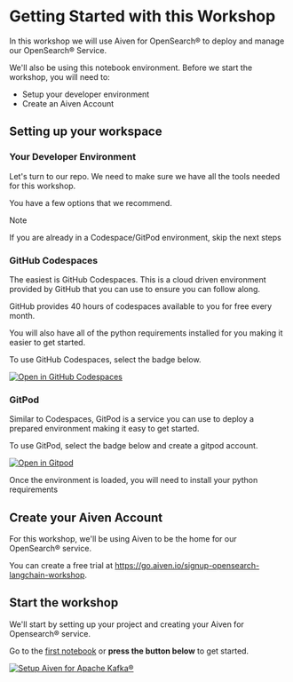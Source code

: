 # Getting Started with this Workshop

In this workshop we will use Aiven for OpenSearch® to deploy and manage our OpenSearch® Service.

We'll also be using this notebook environment. Before we start the workshop, you will need to:

- Setup your developer environment
- Create an Aiven Account


## Setting up your workspace

### Your Developer Environment

Let's turn to our repo. We need to make sure we have all the tools needed for this workshop.

You have a few options that we recommend.

> [!NOTE]
> If you are already in a Codespace/GitPod environment, skip the next steps

### GitHub Codespaces


The easiest is GitHub Codespaces. This is a cloud driven environment provided by GitHub that you can use to ensure you can follow along.

GitHub provides 40 hours of codespaces available to you for free every month.

You will also have all of the python requirements installed for you making it easier to get started.

To use GitHub Codespaces, select the badge below.

[![Open in GitHub Codespaces](https://github.com/codespaces/badge.svg)](https://codespaces.new/aiven-labs/python-apache-kafka-tutorial)

### GitPod

Similar to Codespaces, GitPod is a service you can use to deploy a prepared environment making it easy to get started.

To use GitPod, select the badge below and create a gitpod account.

[![Open in Gitpod](https://gitpod.io/button/open-in-gitpod.svg)](https://gitpod.io/#https://github.com/Aiven-Labs/python-apache-kafka-tutorial)

Once the environment is loaded, you will need to install your python requirements

## Create your Aiven Account

For this workshop, we'll be using Aiven to be the home for our OpenSearch®️ service.

You can create a free trial at https://go.aiven.io/signup-opensearch-langchain-workshop.

## Start the workshop

 We'll start by setting up your project and creating your Aiven for Opensearch® service.

Go to the [first notebook](0-setup.ipynb) or **press the button below** to get started.

[![Setup Aiven for Apache Kafka®️](https://img.shields.io/badge/0-Setup%20Aiven%20for%20OpenSearch-a03586?style=for-the-badge&labelColor=ec6147)](0-setup.ipynb) 
